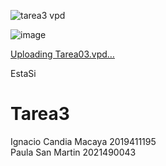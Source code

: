 ![tarea3 vpd](https://github.com/IgnCan/Tarea3/assets/147210706/4db9ec34-d97d-43c6-b9b7-1c75edb3a9dc)

![image](https://github.com/IgnCan/Tarea3/assets/147210706/f89bc76e-71dd-4f90-ab17-866e9ec003af)


[Uploading Tarea03.vpd…]()
 
EstaSi

# Tarea3

Ignacio Candia Macaya 2019411195 \
Paula San Martin 2021490043
